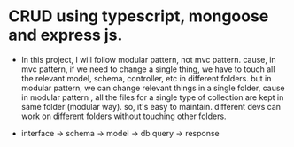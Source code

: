 # CRUD using typescript, mongoose and express js.

- In this project, I will follow modular pattern, not mvc pattern. cause, in mvc pattern, if we need to change a single thing, we have to touch all the relevant model, schema, controller, etc in different folders. but in modular pattern, we can change relevant things in a single folder, cause in modular pattern , all the files for a single type of collection are kept in same folder (modular way). so, it's easy to maintain. different devs can work on different folders without touching other folders.

- interface -> schema -> model -> db query -> response
